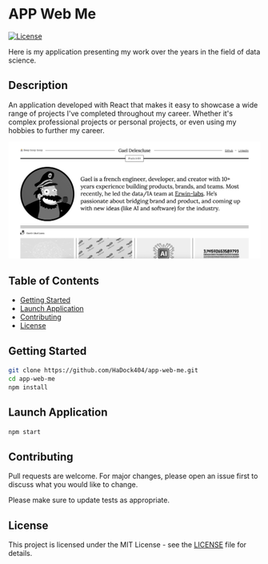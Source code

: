 # APP Web Me

[![License](https://img.shields.io/badge/license-MIT-blue.svg)](LICENSE)

Here is my application presenting my work over the years in the field of data science.   

## Description  

An application developed with React that makes it easy to showcase a wide range of projects I've completed throughout my career. Whether it's complex professional projects or personal projects, or even using my hobbies to further my career.  

![Example](./documentation/Image1.png)

## Table of Contents

- [Getting Started](#Getting-Started)
- [Launch Application](#Launch-Application)
- [Contributing](#Contributing)
- [License](#License)  

## Getting Started    

```bash
git clone https://github.com/HaDock404/app-web-me.git
cd app-web-me
npm install
```  

## Launch Application    

```bash
npm start
```  

## Contributing

Pull requests are welcome. For major changes, please open an issue first
to discuss what you would like to change.

Please make sure to update tests as appropriate.

## License  

This project is licensed under the MIT License - see the [LICENSE](./LICENSE) file for details.